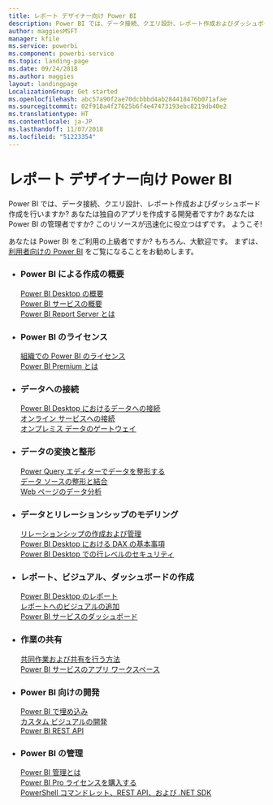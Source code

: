```yaml
---
title: レポート デザイナー向け Power BI
description: Power BI では、データ接続、クエリ設計、レポート作成およびダッシュボード作成を行いますか? あなたは独自のアプリを作成する開発者ですか? それとも Power BI の管理者ですか?
author: maggiesMSFT
manager: kfile
ms.service: powerbi
ms.component: powerbi-service
ms.topic: landing-page
ms.date: 09/24/2018
ms.author: maggies
layout: landingpage
LocalizationGroup: Get started
ms.openlocfilehash: abc57a90f2ae70dcbbbd4ab284418476b071afae
ms.sourcegitcommit: 02f918a4f27625b6f4e47473193ebc8219db40e2
ms.translationtype: HT
ms.contentlocale: ja-JP
ms.lasthandoff: 11/07/2018
ms.locfileid: "51223354"
---
```

# <a name="power-bi-for-report-designers"></a>レポート デザイナー向け Power BI

Power BI では、データ接続、クエリ設計、レポート作成およびダッシュボード作成を行いますか? あなたは独自のアプリを作成する開発者ですか? あなたは Power BI の管理者ですか? このリソースが迅速化に役立つはずです。 ようこそ!

あなたは Power BI をご利用の上級者ですか? もちろん、大歓迎です。 まずは、[利用者向けの Power BI](consumer/power-bi-consumer-landing.md) をご覧になることをお勧めします。

<ul class="panelContent cardsF"> 
              <li> 
                             <div class="cardSize"> 
                                           <div class="cardPadding"> 
                                                          <div class="card"> 
                                                                        <div class="cardText"> 
                                                                                      <h3>Power BI による作成の概要</h3> 
                                                                                      <p></p>
                                                                                            <a href="desktop-what-is-desktop.md">Power BI Desktop の概要</a><br/> 
                                                                                            <a href="power-bi-overview.md">Power BI サービスの概要</a><br/> 
                                                                                            <a href="report-server/get-started.md">Power BI Report Server とは</a>
                                                                        </div> 
                                                          </div> 
                                           </div> 
                             </div> 
              </li>
              <li> 
                             <div class="cardSize"> 
                                           <div class="cardPadding"> 
                                                          <div class="card"> 
                                                                        <div class="cardText"> 
                                                                                      <h3>Power BI のライセンス</h3> 
                                                                                      <p></p>
                                                                                            <a href="service-admin-licensing-organization.md">組織での Power BI のライセンス</a><br/> 
                                                                                            <a href="service-premium.md">Power BI Premium とは</a> 
                                                                        </div> 
                                                          </div> 
                                           </div> 
                             </div> 
              </li>
              <li> 
                             <div class="cardSize"> 
                                           <div class="cardPadding"> 
                                                          <div class="card"> 
                                                                        <div class="cardText"> 
                                                                                      <h3>データへの接続</h3> 
                                                                                      <p></p>
                                                                                            <a href="desktop-quickstart-connect-to-data.md">Power BI Desktop におけるデータへの接続</a><br/> 
                                                                                            <a href="service-connect-to-services.md">オンライン サービスへの接続</a><br/> 
                                                                                            <a href="service-gateway-install.md">オンプレミス データのゲートウェイ</a>
                                                                        </div> 
                                                          </div> 
                                           </div> 
                             </div> 
              </li>
              <li> 
                             <div class="cardSize"> 
                                           <div class="cardPadding"> 
                                                          <div class="card"> 
                                                                        <div class="cardText"> 
                                                                                      <h3>データの変換と整形</h3> 
                                                                                      <p></p>
                                                                                            <a href="desktop-common-query-tasks.md">Power Query エディターでデータを整形する</a><br/> 
                                                                                            <a href="desktop-shape-and-combine-data.md">データ ソースの整形と結合</a><br/> 
                                                                                            <a href="desktop-tutorial-importing-and-analyzing-data-from-a-web-page.md">Web ページのデータ分析</a>
                                                                        </div> 
                                                          </div> 
                                           </div> 
                             </div> 
              </li>
              <li> 
                             <div class="cardSize"> 
                                           <div class="cardPadding"> 
                                                          <div class="card"> 
                                                                       <div class="cardText"> 
                                                                                      <h3>データとリレーションシップのモデリング</h3> 
                                                                                      <p></p>
                                                                                            <a href="desktop-create-and-manage-relationships.md">リレーションシップの作成および管理</a><br/>
                                                                                            <a href="desktop-quickstart-learn-dax-basics.md">Power BI Desktop における DAX の基本事項</a><br/> 
                                                                                            <a href="service-admin-rls.md">Power BI Desktop での行レベルのセキュリティ</a> 
                                                                        </div> 
                                                          </div> 
                                           </div> 
                             </div> 
              </li>
              <li> 
                             <div class="cardSize"> 
                                           <div class="cardPadding"> 
                                                          <div class="card"> 
                                                                        <div class="cardText"> 
                                                                                      <h3>レポート、ビジュアル、ダッシュボードの作成</h3> 
                                                                                      <p></p>
                                                                                            <a href="desktop-report-view.md">Power BI Desktop のレポート</a><br/> 
                                                                                            <a href="power-bi-report-add-visualizations-i.md">レポートへのビジュアルの追加</a><br/> 
                                                                                            <a href="service-dashboard-create.md">Power BI サービスのダッシュボード</a>
                                                                        </div> 
                                                          </div> 
                                           </div> 
                             </div> 
              </li>
              <li> 
                             <div class="cardSize"> 
                                           <div class="cardPadding"> 
                                                          <div class="card"> 
                                                                        <div class="cardText"> 
                                                                                      <h3>作業の共有</h3> 
                                                                                      <p></p>
                                                                                            <a href="service-how-to-collaborate-distribute-dashboards-reports.md">共同作業および共有を行う方法</a><br/>
                                                                                            <a href="service-create-workspaces.md">Power BI サービスのアプリ ワークスペース</a> 
                                                                        </div> 
                                                          </div> 
                                           </div> 
                             </div> 
              </li>
              <li> 
                             <div class="cardSize"> 
                                           <div class="cardPadding"> 
                                                          <div class="card"> 
                                                                        <div class="cardText"> 
                                                                                      <h3>Power BI 向けの開発</h3> 
                                                                                      <p></p>
                                                                                            <a href="developer/embedding.md">Power BI で埋め込み</a><br/> 
                                                                                            <a href="developer/custom-visual-develop-tutorial.md">カスタム ビジュアルの開発</a><br/> 
                                                                                            <a href="https://docs.microsoft.com/rest/api/power-bi">Power BI REST API</a>
                                                                        </div> 
                                                          </div> 
                                           </div> 
                             </div> 
              </li>
              <li> 
                             <div class="cardSize"> 
                                           <div class="cardPadding"> 
                                                          <div class="card"> 
                                                                        <div class="cardText"> 
                                                                                      <h3>Power BI の管理</h3> 
                                                                                      <p></p>
                                                                                            <a href="service-admin-administering-power-bi-in-your-organization.md">Power BI 管理とは</a><br/> 
                                                                                            <a href="service-admin-purchasing-power-bi-pro.md">Power BI Pro ライセンスを購入する</a><br/>
                                                                                            <a href="service-admin-reference.md">PowerShell コマンドレット、REST API、および .NET SDK</a>
                                                                        </div> 
                                                          </div> 
                                           </div> 
                             </div> 
              </li>
</ul>



